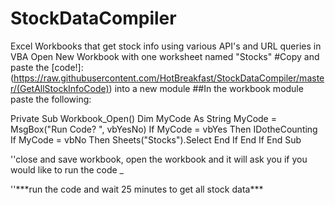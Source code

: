 # StockDataCompiler
Excel Workbooks that get stock info using various API's and URL queries in VBA
Open New Workbook with one worksheet named "Stocks"
#Copy and paste the [code!]:(https://raw.githubusercontent.com/HotBreakfast/StockDataCompiler/master/(GetAllStockInfoCode)) into a new module
##In the workbook module paste the following:

Private Sub Workbook_Open()
Dim MyCode As String
MyCode = MsgBox("Run Code? ", vbYesNo)
If MyCode = vbYes Then
        IDotheCounting
If MyCode = vbNo Then
        Sheets("Stocks").Select
End If
End If
End Sub

''close and save workbook, open the workbook and it will ask you if you would like to run the code _
<P/>''***run the code and wait 25 minutes to get all stock data***</P>
